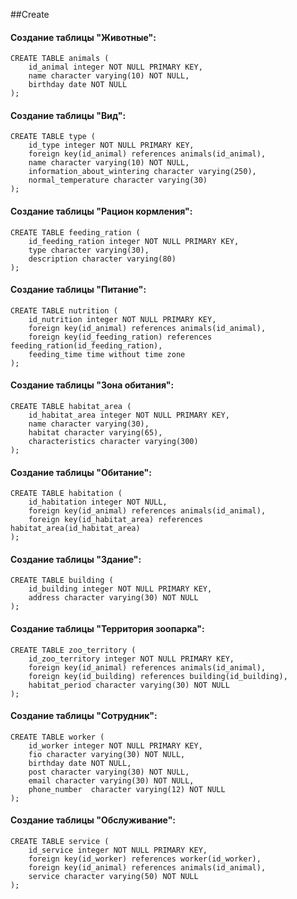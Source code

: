 ##Create

#### Создание таблицы "Животные":
```
CREATE TABLE animals (
    id_animal integer NOT NULL PRIMARY KEY,
    name character varying(10) NOT NULL,
    birthday date NOT NULL
);
```
#### Создание таблицы "Вид":
```
CREATE TABLE type (
    id_type integer NOT NULL PRIMARY KEY,
    foreign key(id_animal) references animals(id_animal),
    name character varying(10) NOT NULL,
    information_about_wintering character varying(250),
    normal_temperature character varying(30)
);
```
#### Создание таблицы "Рацион кормления":
```
CREATE TABLE feeding_ration (
    id_feeding_ration integer NOT NULL PRIMARY KEY,
    type character varying(30),
    description character varying(80)
);
```
#### Создание таблицы "Питание":
```
CREATE TABLE nutrition (
    id_nutrition integer NOT NULL PRIMARY KEY,
    foreign key(id_animal) references animals(id_animal),
    foreign key(id_feeding_ration) references feeding_ration(id_feeding_ration),
    feeding_time time without time zone
);
```
#### Создание таблицы "Зона обитания":
```
CREATE TABLE habitat_area (
    id_habitat_area integer NOT NULL PRIMARY KEY,
    name character varying(30),
    habitat character varying(65),
    characteristics character varying(300)
);
```
#### Создание таблицы "Обитание":
```
CREATE TABLE habitation (
    id_habitation integer NOT NULL,
    foreign key(id_animal) references animals(id_animal),
    foreign key(id_habitat_area) references habitat_area(id_habitat_area)
);
```
#### Создание таблицы "Здание":
```
CREATE TABLE building (
    id_building integer NOT NULL PRIMARY KEY,
    address character varying(30) NOT NULL
);
```
#### Создание таблицы "Территория зоопарка":
```
CREATE TABLE zoo_territory (
    id_zoo_territory integer NOT NULL PRIMARY KEY,
    foreign key(id_animal) references animals(id_animal),
    foreign key(id_building) references building(id_building),
    habitat_period character varying(30) NOT NULL
);
```
#### Создание таблицы "Сотрудник":
```
CREATE TABLE worker (
    id_worker integer NOT NULL PRIMARY KEY,
    fio character varying(30) NOT NULL,
    birthday date NOT NULL,
    post character varying(30) NOT NULL,
    email character varying(30) NOT NULL,
    phone_number  character varying(12) NOT NULL
);
```
#### Создание таблицы "Обслуживание":
```
CREATE TABLE service (
    id_service integer NOT NULL PRIMARY KEY,
    foreign key(id_worker) references worker(id_worker),
    foreign key(id_animal) references animals(id_animal),
    service character varying(50) NOT NULL
);
```

